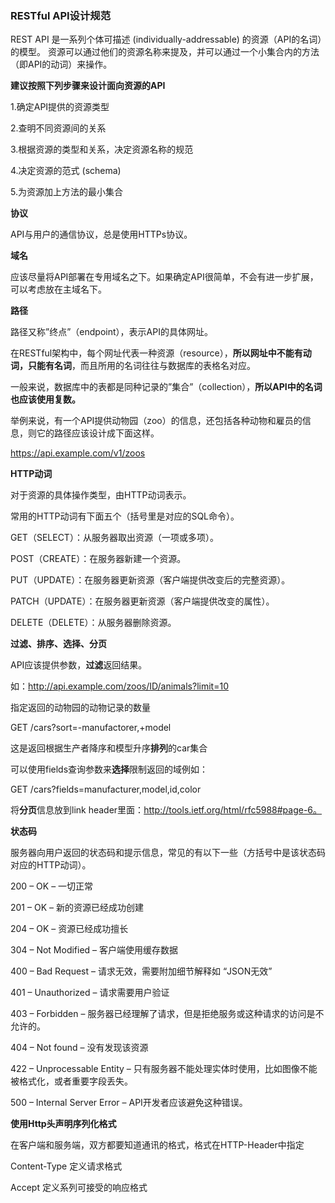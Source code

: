 ### RESTful API设计规范

REST API 是一系列个体可描述 (individually-addressable) 的资源（API的名词）的模型。 资源可以通过他们的资源名称来提及，并可以通过一个小集合内的方法（即API的动词）来操作。



**建议按照下列步骤来设计面向资源的API**

1.确定API提供的资源类型

2.查明不同资源间的关系

3.根据资源的类型和关系，决定资源名称的规范

4.决定资源的范式 (schema)

5.为资源加上方法的最小集合



**协议**

API与用户的通信协议，总是使用HTTPs协议。



**域名**

应该尽量将API部署在专用域名之下。如果确定API很简单，不会有进一步扩展，可以考虑放在主域名下。



**路径**

路径又称”终点”（endpoint），表示API的具体网址。

在RESTful架构中，每个网址代表一种资源（resource），**所以网址中不能有动词，只能有名词**，而且所用的名词往往与数据库的表格名对应。

一般来说，数据库中的表都是同种记录的”集合”（collection），**所以API中的名词也应该使用复数。**

举例来说，有一个API提供动物园（zoo）的信息，还包括各种动物和雇员的信息，则它的路径应该设计成下面这样。

https://api.example.com/v1/zoos



**HTTP动词**

对于资源的具体操作类型，由HTTP动词表示。

常用的HTTP动词有下面五个（括号里是对应的SQL命令）。

GET（SELECT）：从服务器取出资源（一项或多项）。

POST（CREATE）：在服务器新建一个资源。

PUT（UPDATE）：在服务器更新资源（客户端提供改变后的完整资源）。

PATCH（UPDATE）：在服务器更新资源（客户端提供改变的属性）。

DELETE（DELETE）：从服务器删除资源。



**过滤、排序、选择、分页**

API应该提供参数，**过滤**返回结果。

如：http://api.example.com/zoos/ID/animals?limit=10

指定返回的动物园的动物记录的数量



GET /cars?sort=-manufactorer,+model

这是返回根据生产者降序和模型升序**排列**的car集合



可以使用fields查询参数来**选择**限制返回的域例如：

GET /cars?fields=manufacturer,model,id,color



将**分页**信息放到link header里面：http://tools.ietf.org/html/rfc5988#page-6。



**状态码**

服务器向用户返回的状态码和提示信息，常见的有以下一些（方括号中是该状态码对应的HTTP动词）。

200 – OK – 一切正常

201 – OK – 新的资源已经成功创建

204 – OK – 资源已经成功擅长

304 – Not Modified – 客户端使用缓存数据

400 – Bad Request – 请求无效，需要附加细节解释如 “JSON无效”

401 – Unauthorized – 请求需要用户验证

403 – Forbidden – 服务器已经理解了请求，但是拒绝服务或这种请求的访问是不允许的。

404 – Not found – 没有发现该资源

422 – Unprocessable Entity – 只有服务器不能处理实体时使用，比如图像不能被格式化，或者重要字段丢失。

500 – Internal Server Error – API开发者应该避免这种错误。



**使用Http头声明序列化格式**

在客户端和服务端，双方都要知道通讯的格式，格式在HTTP-Header中指定

Content-Type 定义请求格式

Accept 定义系列可接受的响应格式
